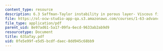 ```yaml
---
content_type: resource
description: 6.3 Saffman-Taylor instability in porous layer- Viscous fingering
file: https://ol-ocw-studio-app-qa.s3.amazonaws.com/courses/1-63-advanced-fluid-dynamics-of-the-environment-fall-2002/0fe5e99fe5d5bcdfdaec8dd945c68bb9_63SaTay.pdf
file_type: application/pdf
parent_uid: 8e97ad61-5a17-09fa-6ecd-9633ab2ab9d9
resourcetype: Document
title: 63SaTay.pdf
uid: 0fe5e99f-e5d5-bcdf-daec-8dd945c68bb9
---
```

